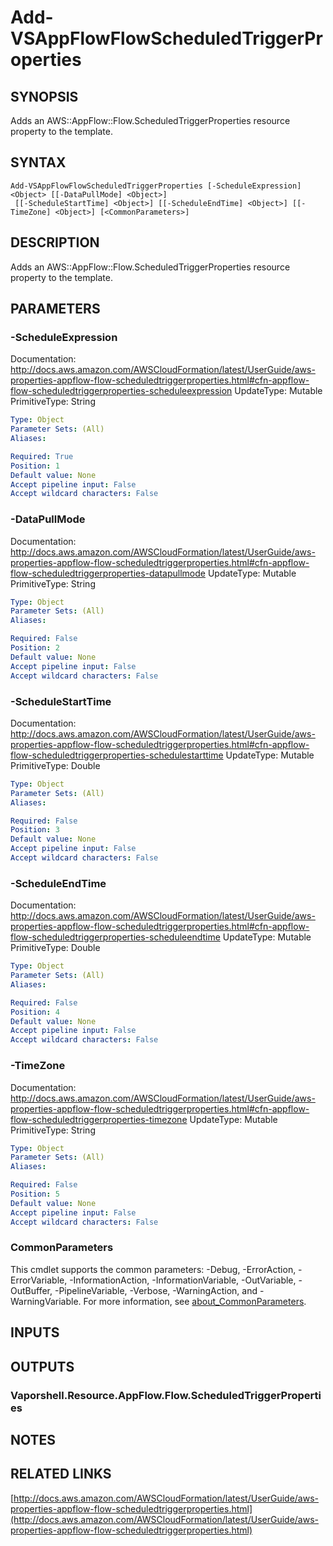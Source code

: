 # Add-VSAppFlowFlowScheduledTriggerProperties

## SYNOPSIS
Adds an AWS::AppFlow::Flow.ScheduledTriggerProperties resource property to the template.

## SYNTAX

```
Add-VSAppFlowFlowScheduledTriggerProperties [-ScheduleExpression] <Object> [[-DataPullMode] <Object>]
 [[-ScheduleStartTime] <Object>] [[-ScheduleEndTime] <Object>] [[-TimeZone] <Object>] [<CommonParameters>]
```

## DESCRIPTION
Adds an AWS::AppFlow::Flow.ScheduledTriggerProperties resource property to the template.

## PARAMETERS

### -ScheduleExpression
Documentation: http://docs.aws.amazon.com/AWSCloudFormation/latest/UserGuide/aws-properties-appflow-flow-scheduledtriggerproperties.html#cfn-appflow-flow-scheduledtriggerproperties-scheduleexpression
UpdateType: Mutable
PrimitiveType: String

```yaml
Type: Object
Parameter Sets: (All)
Aliases:

Required: True
Position: 1
Default value: None
Accept pipeline input: False
Accept wildcard characters: False
```

### -DataPullMode
Documentation: http://docs.aws.amazon.com/AWSCloudFormation/latest/UserGuide/aws-properties-appflow-flow-scheduledtriggerproperties.html#cfn-appflow-flow-scheduledtriggerproperties-datapullmode
UpdateType: Mutable
PrimitiveType: String

```yaml
Type: Object
Parameter Sets: (All)
Aliases:

Required: False
Position: 2
Default value: None
Accept pipeline input: False
Accept wildcard characters: False
```

### -ScheduleStartTime
Documentation: http://docs.aws.amazon.com/AWSCloudFormation/latest/UserGuide/aws-properties-appflow-flow-scheduledtriggerproperties.html#cfn-appflow-flow-scheduledtriggerproperties-schedulestarttime
UpdateType: Mutable
PrimitiveType: Double

```yaml
Type: Object
Parameter Sets: (All)
Aliases:

Required: False
Position: 3
Default value: None
Accept pipeline input: False
Accept wildcard characters: False
```

### -ScheduleEndTime
Documentation: http://docs.aws.amazon.com/AWSCloudFormation/latest/UserGuide/aws-properties-appflow-flow-scheduledtriggerproperties.html#cfn-appflow-flow-scheduledtriggerproperties-scheduleendtime
UpdateType: Mutable
PrimitiveType: Double

```yaml
Type: Object
Parameter Sets: (All)
Aliases:

Required: False
Position: 4
Default value: None
Accept pipeline input: False
Accept wildcard characters: False
```

### -TimeZone
Documentation: http://docs.aws.amazon.com/AWSCloudFormation/latest/UserGuide/aws-properties-appflow-flow-scheduledtriggerproperties.html#cfn-appflow-flow-scheduledtriggerproperties-timezone
UpdateType: Mutable
PrimitiveType: String

```yaml
Type: Object
Parameter Sets: (All)
Aliases:

Required: False
Position: 5
Default value: None
Accept pipeline input: False
Accept wildcard characters: False
```

### CommonParameters
This cmdlet supports the common parameters: -Debug, -ErrorAction, -ErrorVariable, -InformationAction, -InformationVariable, -OutVariable, -OutBuffer, -PipelineVariable, -Verbose, -WarningAction, and -WarningVariable. For more information, see [about_CommonParameters](http://go.microsoft.com/fwlink/?LinkID=113216).

## INPUTS

## OUTPUTS

### Vaporshell.Resource.AppFlow.Flow.ScheduledTriggerProperties
## NOTES

## RELATED LINKS

[http://docs.aws.amazon.com/AWSCloudFormation/latest/UserGuide/aws-properties-appflow-flow-scheduledtriggerproperties.html](http://docs.aws.amazon.com/AWSCloudFormation/latest/UserGuide/aws-properties-appflow-flow-scheduledtriggerproperties.html)

